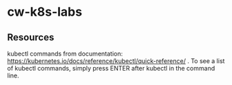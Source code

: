 # cw-k8s-labs

## Resources

kubectl commands from documentation: https://kubernetes.io/docs/reference/kubectl/quick-reference/ . 
To see a list of kubectl commands, simply press ENTER  after kubectl in the command line.
